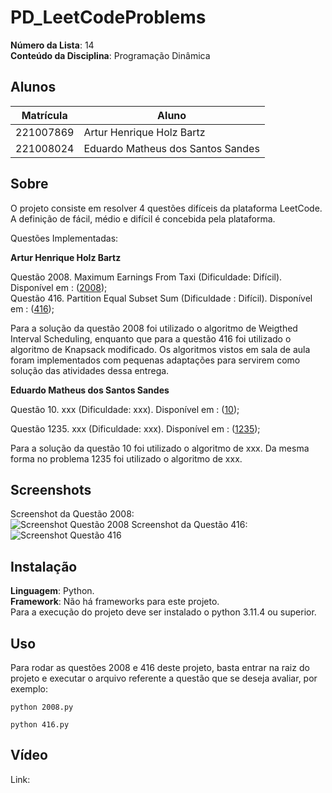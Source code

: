 # PD_LeetCodeProblems

**Número da Lista**: 14<br>
**Conteúdo da Disciplina**: Programação Dinâmica<br>

## Alunos
|Matrícula | Aluno |
| -- | -- |
| 221007869  |  Artur Henrique Holz Bartz |
| 221008024  |  Eduardo Matheus dos Santos Sandes |

## Sobre 
O projeto consiste em resolver 4 questões difíceis da plataforma LeetCode. A definição de fácil, médio e difícil é concebida pela plataforma.

Questões Implementadas:

**Artur Henrique Holz Bartz**

Questão 2008. Maximum Earnings From Taxi (Dificuldade: Difícil). Disponível em : ([2008](https://leetcode.com/problems/maximum-earnings-from-taxi/description/));<br>
Questão 416. Partition Equal Subset Sum (Dificuldade : Difícil). Disponível em : ([416](https://leetcode.com/problems/partition-equal-subset-sum/description/));<br>

Para a solução da questão 2008 foi utilizado o algoritmo de Weigthed Interval Scheduling, enquanto que para a questão 416 foi utilizado o algoritmo de Knapsack modificado. Os algoritmos vistos em sala de aula foram implementados com pequenas adaptações para servirem como solução das atividades dessa entrega.

**Eduardo Matheus dos Santos Sandes**

Questão 10. xxx (Dificuldade: xxx). Disponível em : ([10]());<br>

Questão 1235. xxx (Dificuldade: xxx). Disponível em : ([1235]());<br>

Para a solução da questão 10 foi utilizado o algoritmo de xxx. Da mesma forma no problema 1235 foi utilizado o algoritmo de xxx.


## Screenshots
Screenshot da Questão 2008:<br>
![Screenshot Questão 2008]()
Screenshot da Questão 416:<br>
![Screenshot Questão 416]()

## Instalação 
**Linguagem**: Python.<br>
**Framework**: Não há frameworks para este projeto.<br>
Para a execução do projeto deve ser instalado o python 3.11.4 ou superior.

## Uso 
Para rodar as questões 2008 e 416 deste projeto, basta entrar na raiz do projeto e executar o arquivo referente a questão que se deseja avaliar, por exemplo:
```
python 2008.py
```
```
python 416.py
```

## Vídeo
Link: 
